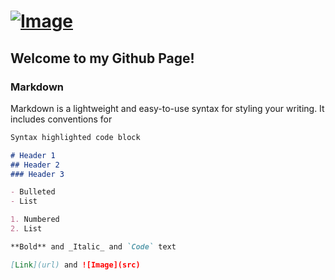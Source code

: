 # [![Image](https://avatars2.githubusercontent.com/u/32138575?s=220&v=4)](TheRealJonas.github.io)

## Welcome to my Github Page!

### Markdown

Markdown is a lightweight and easy-to-use syntax for styling your writing. It includes conventions for

```markdown
Syntax highlighted code block

# Header 1
## Header 2
### Header 3

- Bulleted
- List

1. Numbered
2. List

**Bold** and _Italic_ and `Code` text

[Link](url) and ![Image](src)
```
